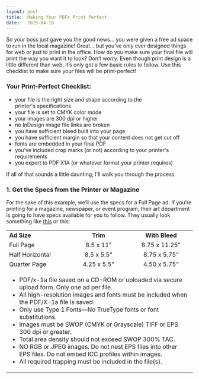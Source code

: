 ```yaml
---
layout: post
title:  Making Your PDFs Print Perfect
date:   2015-04-16
---
```


So your boss just gave you the good news… you were given a free ad space to run in the local magazine! Great… but you’ve only ever designed things for web or just to print in the office. How do you make sure your final file will print the way you want it to look? Don’t worry. Even though print design is a little different than web, it’s only got a few basic rules to follow. Use this checklist to make sure your files will be print-perfect!
<h3>Your Print-Perfect Checklist:</h3>
<ul>
	<li>your file is the right size and shape according to the printer's specifications</li>
	<li>your file is set to CMYK color mode</li>
	<li>your images are 300 dpi or higher</li>
	<li>no InDesign image file links are broken</li>
	<li>you have sufficient bleed built into your page</li>
	<li>you have sufficient margin so that your content does not get cut off</li>
	<li>fonts are embedded in your final PDF</li>
	<li>you've included crop marks (or not) according to your printer's requirements</li>
	<li>you export to PDF X1A (or whatever format your printer requires)</li>
</ul>
If all of that sounds a little daunting, I'll walk you through the process.
<h3>1. Get the Specs from the Printer or Magazine</h3>
For the sake of this example, we’ll use the specs for a Full Page ad. If you’re printing for a magazine, newspaper, or event program, their art department is going to have specs available for you to follow. They usually look something like <a title="5280 Magazine's Ad Specs" href="http://www.5280.com/page/print-ad-specifications" target="_blank">this</a> or this:
<table style="text-align: center;" width="50%" align="center">
<tbody>
<tr>
<td align="left" width="33%"><strong>Ad Size</strong></td>
<td width="33%"><strong>Trim</strong></td>
<td><strong>With Bleed</strong></td>
</tr>
<tr>
<td align="left">Full Page</td>
<td>8.5 x 11"</td>
<td>8.75 x 11.25"</td>
</tr>
<tr>
<td align="left">Half Horizontal</td>
<td>8.5 x 5.5"</td>
<td>8.75 x 5.75"</td>
</tr>
<tr>
<td align="left">Quarter Page</td>
<td>4.25 x 5.5"</td>
<td>4.50 x 5.75"</td>
</tr>
<tr>
<td colspan="3" align="left">
<ul>
	<li>PDF/x-1a file saved on a CD-ROM or uploaded via secure upload form. Only one ad per file.</li>
	<li>All high-resolution images and fonts must be included when the PDF/X-1a file is saved.</li>
	<li>Only use Type 1 Fonts—No TrueType fonts or font substitutions.</li>
	<li>Images must be SWOP (CMYK or Grayscale) TIFF or EPS 300 dpi or greater.</li>
	<li>Total area density should not exceed SWOP 300% TAC.</li>
	<li>NO RGB or JPEG images. Do not nest EPS files into other EPS files. Do not embed ICC profiles within images.</li>
	<li>All required trapping must be included in the file(s).</li>
</ul>
</td>
</tr>
</tbody>
</table>
<!--
<div style="margin: auto 0; width: 50%; background-color: #eee; margin-left: 3%; padding: 1.5em; font-size: .8em;">

<strong>Trim:</strong> This is the actual size of the printed paper once it is cut and bound. The trim of a standard piece of office paper in the US is 8.5 x 11”.

<strong>Bleed:</strong> This is the excess paper that will be trimmed off of your design. A standard bleed is ⅛” or .125”. Why bleed? Printers aren’t perfect at aligning ink to the edge of a page. So to compensate, if you want your design to run off the edge of the page, you make a design that’s a little bigger than the trim, print it, and cut off the excess.


-->
So get that info and hang on to it. We’re going to use it to set up your document.
<h3>2. Set Up Your Document for Print (using <a href="#usingindesign">InDesign</a> or <a href="#usingphotoshop">Photoshop</a>)</h3>
<strong>Using Adobe InDesign<a name="usingindesign"></a>
</strong>First of all, use Adobe InDesign, not Photoshop. With InDesign, generally, you’ll produce a PDF with a smaller file size. This makes file delivery much easier for you and the magazine or printer you’re sending it to.
<ol>
	<li>Open a new InDesign document.</li>
	<li>In the New Document window, set the <strong>Intent</strong> to <strong>Print</strong></li>
	<li>Reference those specs from the magazine's art department and set your width and height to the <strong>Trim Size</strong>, in our case Full Page is 8.5 x 11"</li>
	<li>Set your margins to whatever you’d like as long as they’re at least .25"</li>
	<li>Set your bleed to .125" (Since they've provided specs with bleed, we're assuming your art has bleed. If you're not sure, contact their art department and ask.)</li>
	<li>Your New Document window should look like this:<img class="aligncenter" src="http://localflavormarketing.com/wp-content/uploads/2015/04/indesign1.png" alt="indesign new document window" /></li>
	<li>Click OK</li>
	<li>Once you have your new document open, make a new layer, call it "background" and create a solid white rectangle on that layer that's the size of the whole page and bleed. Lock that layer, but keep it visible. It seems silly, but doing this can be the difference between your ad being sized and centered properly or not. When I collected ads for the art department at a Denver magazine, there were some ads that just wouldn't play nicely until they were given the ol' white background treatment. It's better if you do it than the person in the art department.</li>
</ol>
<strong>Using Adobe Photoshop<a name="usingphotoshop"></a> </strong><a href="#design">(skip this part</a>)
First of all, use Adobe InDesign if you have it. You'll end up creating a PDF with a smaller file size and you'll have easy access to all of your styles, master pages, templates, color palates, plus the ability to make multiple design versions on separate pages in one file. But if Photoshop is the tool you have, here's how to set it up.
<ol>
	<li>Open a new Photoshop file</li>
	<li>Set your units of measurement to <strong>inches</strong></li>
	<li>Reference those specs from the magazine's art department and set your width and height to the <strong>With Bleed Size</strong>, in our case Full Page is 8.75 x 11.25"</li>
	<li>Set your <strong>Color Mode</strong> to CMYK</li>
	<li>Set your <strong>Background Contents</strong> to white<img class="aligncenter" src="http://localflavormarketing.com/wp-content/uploads/2015/04/photoshop1.png" alt="photoshop new document window"  /></li>
	<li>Click OK</li>
	<li>With your new document open, zoom in on your rulers and drag in guides on all 4 sides for your bleed and your margin. Make your bleed guide .125". You can make your margin as large as you'd like, as long as it is at least .25". You can see I've set mine to .125" and .25":
<img class="aligncenter wp-image-908 size-thumbnail" src="http://localflavormarketing.com/wp-content/uploads/2015/04/photoshop2-300x205.png" alt="screenshot of guides in adobe photoshop" /></li>
</ol>
<h3>3. Get Your Color Mode and Resolution Sorted Out<a name="design"></a></h3>
The 2 big differences between web and print design are image resolution and color mode.
<table style="text-align: center;" width="50%" align="center">
<tbody>
<tr>
<td align="left" width="33%"><b>Media</b></td>
<td width="33%"><strong>Resolution</strong></td>
<td><b>Color Mode</b></td>
</tr>
<tr>
<td align="left">Web</td>
<td>72 ppi*</td>
<td>RGB</td>
</tr>
<tr>
<td align="left">Print</td>
<td>300 dpi</td>
<td>CMYK</td>
</tr>
</tbody>
</table>
Since the final web product is points of light shooting out of a screen, you only need as many pixels per square inch (ppi) as the screen has. (*Historically, this has been 72 ppi. This is changing because of Apple's retina screens, but how to handle image resolution for the retina screen is a topic for another time.) Also, adding together 3 beams of light (red + green + blue = RGB) together puts you in the RGB color space.

Print, on the other hand, requires 300 dots of ink per square inch (dpi) in order for our eyes to think it's pretty. If the images in your document are less than 300 dpi, they'll be blurry (<a title="How Many Pixels do I need to Get to 300dpi?" href="http://localflavormarketing.com/pixelsfor300dpi/">here's more info on print dpi sizes</a>). And since the printer mixes together 4 colors of ink (cyan, magenta, yellow, and black = CMYK) in order to get every color in your document, you'll need to make sure your document is coded to speak CMYK.

This is why you set up your Photoshop document to 300 ppi and CMYK. If you're using InDesign, you'll need to check all of your linked images to make sure they're rendering at at least 300 dpi.

Also, you'll need to double click on any swatch you're using and make sure it's set to CMYK. See the color squares on the far right of the swatches panel? That indicates which color mode each swatch is in. All of my swatches are in CMYK (the X with 4 colors) except for the orange swatch. That one's in RGB (the 3 vertical bars). See the difference?

<img class="aligncenter size-thumbnail wp-image-910" src="http://localflavormarketing.com/wp-content/uploads/2015/04/indesign2-300x205.png" alt="swatches panel in indesign" />

Double click any rogue RGB swatches to get into Swatch Options and change it to CMYK color mode.
<h3>4. Check for Errors in Your InDesign Document</h3>
In InDesign, you can set up a Preflight profile that will check all kinds of print-related specs for you. Here's how:
<ol>
	<li>In your menu, go to <strong>Window / Output / Preflight</strong> to open the Preflight panel.</li>
	<li>With your Preflight panel open, click the flyout menu and select <strong>Define Profiles</strong>.</li>
	<li>Click on the + symbol on the bottom of the right side to create a new profile and name it something appropriate like Cat Magazine Full Page -- assuming you've got a full page ad in <em>Cat Magazine</em>.
<img class="aligncenter" src="http://localflavormarketing.com/wp-content/uploads/2015/04/indesign03.png" alt="indesign preflight profile" /></li>
	<li>Refer to the specs that were given to you by the magazine, then go through all of the checkboxes and set up the items you want preflight to test for. If you want to set up something more general, I like to preflight for these things:
<img class="aligncenter" src="http://localflavormarketing.com/wp-content/uploads/2015/04/indesign4.jpg" alt="indesign print preflight profile" /></li>
	<li>Then click <strong>Save</strong> and <strong>OK</strong></li>
	<li>Back in your document, click the checkbox on the top left of the Preflight Panel and select your new profile from the dropdown menu. You'll see a bunch of errors pop up, or you'll see a green "no errors found" message down on the bottom of the panel.</li>
	<li>Work your way through your errors until you get a clean bill of health.</li>
</ol>
<h3>5. Exporting to PDF</h3>
Again, you'll start by making sure you've read the printer's requirements for output. Our magazine's printer wants this output:
<table style="text-align: center;" width="50%" align="center">
<tbody>
<tr>
<td colspan="3" align="left">
<ul>
	<li>PDF/x-1a, TIFF, or EPS</li>
	<li>300 dpi or greater</li>
	<li>One ad per file</li>
	<li>Embedded fonts (only Type 1 Fonts)</li>
	<li>Images must be SWOP (CMYK or Grayscale)</li>
	<li>Total area density should not exceed SWOP 300% TAC.</li>
	<li>All required trapping must be included in the file(s).</li>
	<li>Do not include crop marks</li>
</ul>
</td>
</tr>
</tbody>
</table>
So you'll need to make sure you select all of the right settings while you export.
<ol>
	<li>In Photoshop, it's File / Save As --&gt; Photoshop PDF</li>
	<li>In InDesign, it's File / Adobe PDF Presets / PDF X1A</li>
	<li>Then go through each of the settings windows and select what's needed according to your specs.
<img class="aligncenter" src="http://localflavormarketing.com/wp-content/uploads/2015/04/pdf1.png" alt="pdf1" /></li>
	<li><img class="aligncenter" src="http://localflavormarketing.com/wp-content/uploads/2015/04/pdf2.png" alt="pdf1" /></li>
	<li><img class="aligncenter" src="http://localflavormarketing.com/wp-content/uploads/2015/04/pdf3.png" alt="pdf1" /></li>
	<li><img class="aligncenter" src="http://localflavormarketing.com/wp-content/uploads/2015/04/pdf4.png" alt="pdf1" /></li>
	<li>Click <strong>Export</strong> and you're good to go!</li>
	<li>As always, give yourself plenty of time before the deadline to submit your artwork. Sometimes problems will crop up and you want to give the magazine and yourself enough time to find them and fix them.</li>
</ol>
And that's about it! This is how to make sure you have print-perfect PDFs every time you have to submit art to a professional printer. And remember, when in doubt, ask the people receiving your artwork for help. I promise you, they've seen a lot of bad files come in the door and they'd rather help you make a good one than have to chase you down to fix it.
